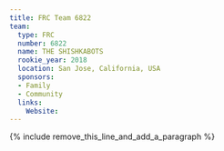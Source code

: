 ```yaml
---
title: FRC Team 6822
team:
  type: FRC
  number: 6822
  name: THE SHISHKABOTS
  rookie_year: 2018
  location: San Jose, California, USA
  sponsors:
  - Family
  - Community
  links:
    Website:
---
```


{% include remove_this_line_and_add_a_paragraph %}